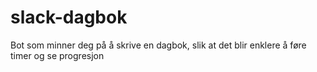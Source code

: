 # slack-dagbok
Bot som minner deg på å skrive en dagbok, slik at det blir enklere å føre timer og se progresjon
